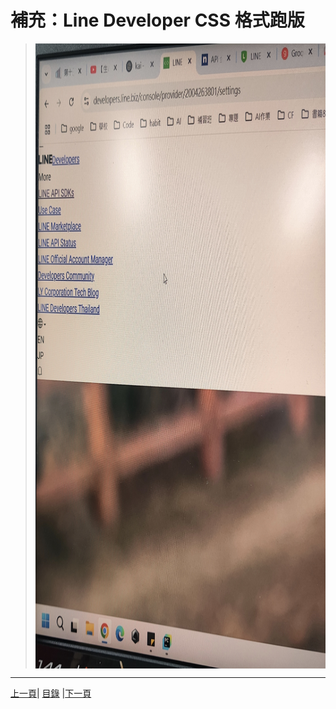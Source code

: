 # 補充：Line Developer CSS 格式跑版



><div style="display: flex; justify-content: space-between;">
>  <img src="Photos/RAG_22.jpg" alt="RAG流程圖2" width="1000" height="1000"/>
></div>

---
[上一頁](STEP_5.md)| [目錄](README.md) |[下一頁](ADD_1.md)

